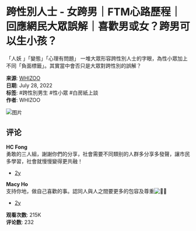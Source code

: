# 跨性別人士 - 女跨男｜FTM心路歷程｜回應網民大眾誤解｜喜歡男或女？跨男可以生小孩？

「人妖 」「變態」「心理有問題」 一堆大眾形容跨性別人士的字眼，為性小眾加上不同「負面標籤」。其實當中會否只是大眾對跨性別的誤解？

**来源**: [WHIZOO](https://www.facebook.com/whizoolab/videos/5465679070145183)  
**日期**: July 28, 2022  
**标签**: #跨性別男生 #性小眾 #白房紙上談  
**作者**: WHIZOO

![图片](https://scontent-sjc3-1.xx.fbcdn.net/v/t15.5256-10/292746891_5465727326807024_1274049346845437776_n.jpg?stp=dst-jpg_s960x960_tt6&_nc_cat=109&ccb=1-7&_nc_sid=be8305&_nc_ohc=h3H_62ZEE38Q7kNvgGrsUxl&_nc_oc=Adg0OcKMSy_Fwp9hxccoTsQIUDQlbOFtuThwtvL_t-RDsa2P07VhOUSuFOMcW4Eb9KI&_nc_zt=23&_nc_ht=scontent-sjc3-1.xx&_nc_gid=A-tqKDl_qDQ5_l5qPS2Hfh6&oh=00_AYDRO-_b__-H5hBKeCDcixceibUvjytHOeawq98PYEgwPw&oe=67AD6EC6)

## 评论

**HC Fong**  
勇敢的三人組，謝謝你們的分享，社會需要不同類别的人群多分享多發聲，讓市民多學習，社會就慢慢變得更共融！  
- [2y](https://www.facebook.com/whizoolab/videos/5465679070145183/?comment_id=553790346492469&__tn__=R)

**Macy Ho**  
支持你地，做自己喜歡的事。認同人與人之間要更多的包容及尊重![🙏🏼](https://static.xx.fbcdn.net/images/emoji.php/v9/t7c/1/16/1f64f_1f3fc.png)  
- [2y](https://www.facebook.com/whizoolab/videos/5465679070145183/?comment_id=359312739695754&__tn__=R) 

**观看次数**: 215K  
**评论数**: 232
<!-- tcd_original_link https://www.facebook.com/whizoolab/videos/%E8%B7%A8%E6%80%A7%E5%88%A5%E4%BA%BA%E5%A3%AB-%E5%A5%B3%E8%B7%A8%E7%94%B7ftm%E5%BF%83%E8%B7%AF%E6%AD%B7%E7%A8%8B%E5%9B%9E%E6%87%89%E7%B6%B2%E6%B0%91%E5%A4%A7%E7%9C%BE%E8%AA%A4%E8%A7%A3%E5%96%9C%E6%AD%A1%E7%94%B7%E6%88%96%E5%A5%B3%E8%B7%A8%E7%94%B7%E5%8F%AF%E4%BB%A5%E7%94%9F%E5%B0%8F%E5%AD%A9-%E7%99%BD%E6%88%BF%E7%B4%99%E4%B8%8A%E8%AB%87/5465679070145183/ -->
